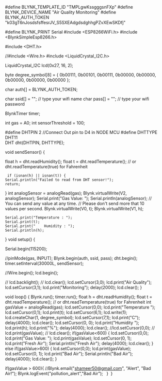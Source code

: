 #define BLYNK_TEMPLATE_ID "TMPLgwKssgggsnFXp"
#define BLYNK_DEVICE_NAME "Air Quality Monitoring"
#define BLYNK_AUTH_TOKEN "k03gT6nJosdsfsffesrJV_S5SXEAdgdsdghhgPZvXEwSKDfj"

#define BLYNK_PRINT Serial
#include <ESP8266WiFi.h> 
#include <BlynkSimpleEsp8266.h>

#include <DHT.h>

//#include <Wire.h> 
#include <LiquidCrystal_I2C.h>

LiquidCrystal_I2C lcd(0x27, 16, 2);

  byte degree_symbol[8] = 
              {
                0b00111,
                0b00101,
                0b00111,
                0b00000,
                0b00000,
                0b00000,
                0b00000,
                0b00000
              };
              
char auth[] = BLYNK_AUTH_TOKEN;

char ssid[] = "";  // type your wifi name
char pass[] = "";  // type your wifi password

BlynkTimer timer;

int gas = A0;
int sensorThreshold = 100;

#define DHTPIN 2 //Connect Out pin to D4 in NODE MCU
#define DHTTYPE DHT11  
DHT dht(DHTPIN, DHTTYPE);


void sendSensor()
{


  float h = dht.readHumidity();
  float t = dht.readTemperature(); // or dht.readTemperature(true) for Fahrenheit
 

     if (isnan(h) || isnan(t)) {
    Serial.println("Failed to read from DHT sensor!");
    return;
  }
   int analogSensor = analogRead(gas);
  Blynk.virtualWrite(V2, analogSensor);
  Serial.print("Gas Value: ");
    Serial.println(analogSensor);
  // You can send any value at any time.
  // Please don't send more that 10 values per second.
    Blynk.virtualWrite(V0, t);
    Blynk.virtualWrite(V1, h);
   
    Serial.print("Temperature : ");
    Serial.print(t);
    Serial.print("    Humidity : ");
    Serial.println(h);
    
 
}
void setup()
{   
  
  Serial.begin(115200);
  
 //pinMode(gas, INPUT);
  Blynk.begin(auth, ssid, pass);
  dht.begin();
  timer.setInterval(30000L, sendSensor);

 //Wire.begin();
   lcd.begin();


//  lcd.backlight();
 // lcd.clear();
  lcd.setCursor(3,0);
  lcd.print("Air Quality");
  lcd.setCursor(3,1);
  lcd.print("Monitoring");
  delay(2000);
  lcd.clear();
  }

void loop()
{
  Blynk.run();
  timer.run();
 float h = dht.readHumidity();
  float t = dht.readTemperature(); // or dht.readTemperature(true) for Fahrenheit
    int gasValue = analogRead(gas);
  lcd.setCursor(0,0);
  lcd.print("Temperature "); 
  lcd.setCursor(0,1);
  lcd.print(t);
  lcd.setCursor(6,1);
  lcd.write(1);
  lcd.createChar(1, degree_symbol);
  lcd.setCursor(7,1);
  lcd.print("C");
  delay(4000);
  lcd.clear();
  lcd.setCursor(0, 0);
  lcd.print("Humidity ");
  lcd.print(h);
  lcd.print("%");
  delay(4000);
  lcd.clear();
  //lcd.setCursor(0,0);
 // lcd.print(gasValue);
 // lcd.clear();
  if(gasValue<600)
  {
    lcd.setCursor(0,0);
    lcd.print("Gas Value: ");
    lcd.print(gasValue);
    lcd.setCursor(0, 1);
    lcd.print("Fresh Air");
    Serial.println("Fresh Air");
    delay(4000);
    lcd.clear();
  }
  else if(gasValue>600)
  {
    lcd.setCursor(0,0);
    lcd.print(gasValue);
    lcd.setCursor(0, 1);
    lcd.print("Bad Air");
    Serial.println("Bad Air");
    delay(4000);
    lcd.clear();
  }

   if(gasValue > 600){
    //Blynk.email("shameer50@gmail.com", "Alert", "Bad Air!");
    Blynk.logEvent("pollution_alert","Bad Air");
  }
 }
<!---
ayish-a11y/ayish-a11y is a ✨ special ✨ repository because its `README.md` (this file) appears on your GitHub profile.
You can click the Preview link to take a look at your changes.
--->
